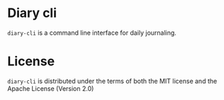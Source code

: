 # Diary cli
`diary-cli` is a command line interface for daily journaling.
# License
`diary-cli` is distributed under the terms of both the MIT license and the Apache License (Version 2.0)

